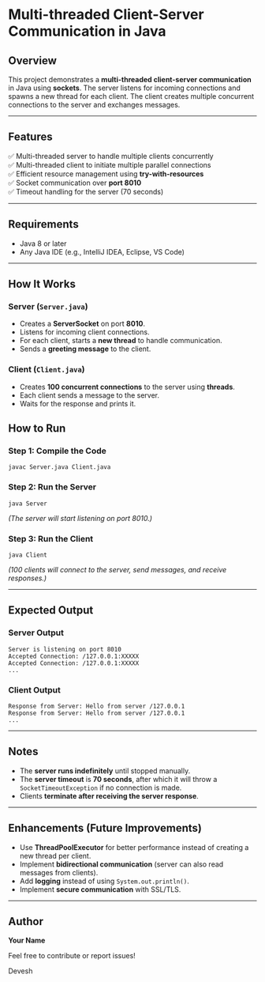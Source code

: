# Multi-threaded Client-Server Communication in Java

## Overview

This project demonstrates a **multi-threaded client-server communication** in Java using **sockets**. The server listens for incoming connections and spawns a new thread for each client. The client creates multiple concurrent connections to the server and exchanges messages.

---

## Features

✅ Multi-threaded server to handle multiple clients concurrently\
✅ Multi-threaded client to initiate multiple parallel connections\
✅ Efficient resource management using **try-with-resources**\
✅ Socket communication over **port 8010**\
✅ Timeout handling for the server (70 seconds)

---

## Requirements

- Java 8 or later
- Any Java IDE (e.g., IntelliJ IDEA, Eclipse, VS Code)

---

## How It Works

### **Server (****`Server.java`****)**

- Creates a **ServerSocket** on port **8010**.
- Listens for incoming client connections.
- For each client, starts a **new thread** to handle communication.
- Sends a **greeting message** to the client.

### **Client (****`Client.java`****)**

- Creates **100 concurrent connections** to the server using **threads**.
- Each client sends a message to the server.
- Waits for the response and prints it.



## How to Run

### **Step 1: Compile the Code**

```
javac Server.java Client.java
```

### **Step 2: Run the Server**

```
java Server
```

*(The server will start listening on port 8010.)*

### **Step 3: Run the Client**

```
java Client
```

*(100 clients will connect to the server, send messages, and receive responses.)*

---

## Expected Output

### **Server Output**

```
Server is listening on port 8010
Accepted Connection: /127.0.0.1:XXXXX
Accepted Connection: /127.0.0.1:XXXXX
...
```

### **Client Output**

```
Response from Server: Hello from server /127.0.0.1
Response from Server: Hello from server /127.0.0.1
...
```

---

## Notes

- The **server runs indefinitely** until stopped manually.
- The **server timeout** is **70 seconds**, after which it will throw a `SocketTimeoutException` if no connection is made.
- Clients **terminate after receiving the server response**.

---

## Enhancements (Future Improvements)

- Use **ThreadPoolExecutor** for better performance instead of creating a new thread per client.
- Implement **bidirectional communication** (server can also read messages from clients).
- Add **logging** instead of using `System.out.println()`.
- Implement **secure communication** with SSL/TLS.

---

## Author

**Your Name**

Feel free to contribute or report issues!

Devesh
